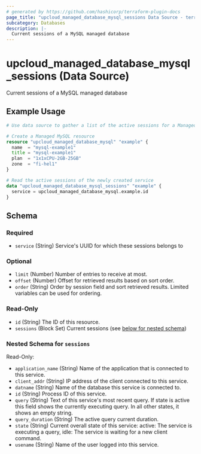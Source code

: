 ```yaml
---
# generated by https://github.com/hashicorp/terraform-plugin-docs
page_title: "upcloud_managed_database_mysql_sessions Data Source - terraform-provider-upcloud"
subcategory: Databases
description: |-
  Current sessions of a MySQL managed database
---
```


# upcloud_managed_database_mysql_sessions (Data Source)

Current sessions of a MySQL managed database

## Example Usage

```terraform
# Use data source to gather a list of the active sessions for a Managed MySQL Database

# Create a Managed MySQL resource
resource "upcloud_managed_database_mysql" "example" {
  name  = "mysql-example1"
  title = "mysql-example1"
  plan  = "1x1xCPU-2GB-25GB"
  zone  = "fi-hel1"
}

# Read the active sessions of the newly created service
data "upcloud_managed_database_mysql_sessions" "example" {
  service = upcloud_managed_database_mysql.example.id
}
```

<!-- schema generated by tfplugindocs -->
## Schema

### Required

- `service` (String) Service's UUID for which these sessions belongs to

### Optional

- `limit` (Number) Number of entries to receive at most.
- `offset` (Number) Offset for retrieved results based on sort order.
- `order` (String) Order by session field and sort retrieved results. Limited variables can be used for ordering.

### Read-Only

- `id` (String) The ID of this resource.
- `sessions` (Block Set) Current sessions (see [below for nested schema](#nestedblock--sessions))

<a id="nestedblock--sessions"></a>
### Nested Schema for `sessions`

Read-Only:

- `application_name` (String) Name of the application that is connected to this service.
- `client_addr` (String) IP address of the client connected to this service.
- `datname` (String) Name of the database this service is connected to.
- `id` (String) Process ID of this service.
- `query` (String) Text of this service's most recent query. If state is active this field shows the currently executing query. In all other states, it shows an empty string.
- `query_duration` (String) The active query current duration.
- `state` (String) Current overall state of this service: active: The service is executing a query, idle: The service is waiting for a new client command.
- `usename` (String) Name of the user logged into this service.


